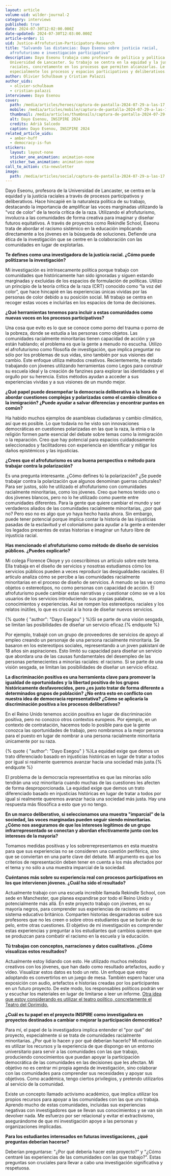 ```yaml
---
layout: article
volume-uid: wilder-journal-2
category: interviews
published: true
date: 2024-07-30T12:02:00.000Z
date-updated: 2024-07-30T12:03:00.000Z
article-order: 11
uid: Justice-Afrofuturism-Participatory-Research
title: "Salvando las distancias: Dayo Eseonu sobre justicia racial,
  afrofuturismo e investigación participativa"
description: Dayo Eseonu trabaja como profesora de política y política en la
  Universidad de Lancaster. Su trabajo se centra en la equidad y la justicia
  raciales, concretamente en los procesos que permiten alcanzarlas. Le interesan
  especialmente los procesos y espacios participativos y deliberativos.
author: Olivier Schulbaum y Cristian Palazzi
author_uids:
  - olivier-schulbaum
  - cristian-palazzi
interviewee: Dayo Esenou
cover:
  path: /media/articles/heroes/captura-de-pantalla-2024-07-29-a-las-17.14.44.png
  mobile: /media/articles/mobile/captura-de-pantalla-2024-07-29-a-las-17.14.44.png
  thumbnail: /media/articles/thumbnails/captura-de-pantalla-2024-07-29-a-las-17.14.44.png
  alt: Dayo Esenou, INSIPIRE 2024
  credits: Adrià Salcedo
  caption: Dayo Esenou, INSIPIRE 2024
related_article_uids:
  - amber-huff
  - democracy-is-fun
stickers:
  layout: layout-none
  sticker_one_animation: animation-none
  sticker_two_animation: animation-none
call_to_action: cta-newsletter
image:
  path: /media/articles/social/captura-de-pantalla-2024-07-29-a-las-17.14.44.png
---
```

Dayo Eseonu, profesora de la Universidad de Lancaster, se centra en la equidad y la justicia raciales a través de procesos participativos y deliberativos. Hace hincapié en la naturaleza política de su trabajo, destacando la importancia de amplificar las voces marginadas utilizando la "voz de color" de la teoría crítica de la raza. Utilizando el afrofuturismo, involucra a las comunidades de forma creativa para imaginar y diseñar futuros equitativos. A través de proyectos como Rekindle School, Eseonu trata de abordar el racismo sistémico en la educación implicando directamente a los jóvenes en la búsqueda de soluciones. Defiende una ética de la investigación que se centre en la colaboración con las comunidades en lugar de explotarlas.

**Te defines como una investigadora de la justicia racial. ¿Cómo puede politizarse la investigación?**

Mi investigación es intrínsecamente política porque trabajo con comunidades que históricamente han sido ignoradas y siguen estando marginadas y excluidas de los espacios de formulación de políticas. Utilizo un principio de la teoría crítica de la raza (CRT) conocido como “la voz del color”, que hace hincapié en las experiencias únicas vividas por las personas de color debido a su posición social. Mi trabajo se centra en recoger estas voces e incluirlas en los espacios de toma de decisiones.

**¿Qué herramientas tenemos para incluir a estas comunidades como nuevas voces en los procesos participativos?**

Una cosa que evito es lo que se conoce como porno del trauma o porno de la pobreza, donde se estudia a las personas como objetos. Las comunidades racialmente minoritarias tienen capacidad de acción y ya están hablando; el problema es que la gente a menudo no escucha. Utilizo el afrofuturismo como filosofía de investigación, que implica preguntar no sólo por los problemas de sus vidas, sino también por sus visiones del cambio. Este enfoque utiliza métodos creativos. Recientemente, he estado trabajando con jóvenes utilizando herramientas como Legos para construir su escuela ideal y la creación de fanzines para explorar las identidades y el orgullo por su herencia. Estos métodos ayudan a acceder a sus experiencias vividas y a sus visiones de un mundo mejor.

**¿Qué papel puede desempeñar la democracia deliberativa a la hora de abordar cuestiones complejas y polarizadas como el cambio climático o la inmigración? ¿Puede ayudar a salvar diferencias y encontrar puntos en común?**

Ha habido muchos ejemplos de asambleas ciudadanas y cambio climático, así que es posible. Lo que todavía no he visto son innovaciones democráticas en cuestiones polarizadas en las que la raza, la etnia o la religión formen parte esencial del debate sobre temas como la inmigración o la reparación. Creo que hay potencial para espacios cuidadosamente seleccionados y facilitadores con experiencia en identificar y mitigar los daños epistémicos y las injusticias.

**¿Crees que el afrofuturismo es una buena perspectiva o método para trabajar contra la polarización?**

Es una pregunta interesante. ¿Cómo defines tú la polarización? ¿Se puede trabajar contra la polarización que algunos denominan guerras culturales? Para ser justos, sólo he utilizado el afrofuturismo con comunidades racialmente minoritarias, como los jóvenes. Creo que hemos tenido uno o dos jóvenes blancos, pero no lo he utilizado como puente entre comunidades diferentes. Para la gente que quiere cambiar el mundo y ser verdaderos aliados de las comunidades racialmente minoritarias, ¿por qué no? Pero eso no es algo que yo haya hecho hasta ahora. Sin embargo, puede tener potencial porque implica contar la historia de las injusticias pasadas de la esclavitud y el colonialismo para ayudar a la gente a entender los legados presentes de estas historias e imaginar un futuro libre de injusticia racial.

**Has mencionado el afrofuturismo como método de diseño de servicios públicos. ¿Puedes explicarlo?**

Mi colega Florence Okoye y yo coescribimos un artículo sobre este tema. Ella trabaja en el diseño de servicios y nosotras estudiamos cómo los servicios públicos pueden a veces reproducir las desigualdades raciales. El artículo analiza cómo se percibe a las comunidades racialmente minoritarias en el proceso de diseño de servicios. A menudo se las ve como objetos o estereotipos, no como personas con capacidad de acción. El afrofuturismo puede cambiar estas narrativas y cuestionar cómo se ve a los usuarios de los servicios introduciendo sus propias palabras, conocimientos y experiencias. Así se rompen los estereotipos raciales y los relatos inútiles, lo que es crucial a la hora de diseñar nuevos servicios.

{% quote { "author": "Dayo Esegou" } %}Si se parte de una visión sesgada, se limitan las posibilidades de diseñar un servicio eficaz.{% endquote %}

Por ejemplo, trabajé con un grupo de proveedores de servicios de apoyo al empleo creando un personaje de una persona racialmente minoritaria. Se basaron en los estereotipos sociales, representando a un joven pakistaní de 18 años sin aspiraciones. Esto limitó su capacidad para diseñar un servicio que abordara una de las causas fundamentales del desempleo de las personas pertenecientes a minorías raciales: el racismo. Si se parte de una visión sesgada, se limitan las posibilidades de diseñar un servicio eficaz.

**La discriminación positiva es una herramienta clave para promover la igualdad de oportunidades y la libertad positiva de los grupos históricamente desfavorecidos, pero ¿es justo tratar de forma diferente a determinados grupos de población? ¿No entra esto en conflicto con nuestra idea de democracia representativa? ¿Cómo se aplicaría la discriminación positiva a los procesos deliberativos?**

En el Reino Unido tenemos acción positiva en lugar de discriminación positiva, pero no conozco otros contextos europeos. Por ejemplo, en un contexto de contratación, hacemos todo lo posible para que la gente conozca las oportunidades de trabajo, pero nombramos a la mejor persona para el puesto en lugar de nombrar a una persona racialmente minoritaria únicamente por su raza. 

{% quote { "author": "Dayo Esegou" } %}La equidad exige que demos un trato diferenciado basado en injusticias históricas en lugar de tratar a todos por igual si realmente queremos avanzar hacia una sociedad más justa.{% endquote %}

El problema de la democracia representativa es que las minorías sólo tendrán una voz minoritaria cuando muchas de las cuestiones les afecten de forma desproporcionada. La equidad exige que demos un trato diferenciado basado en injusticias históricas en lugar de tratar a todos por igual si realmente queremos avanzar hacia una sociedad más justa. Hay una respuesta más filosófica a esto que yo no tengo.

**En un marco deliberativo, si seleccionamos una muestra "imparcial" de la sociedad, las voces marginadas pueden seguir siendo minoritarias. ¿Cómo nos aseguramos de que los intereses legítimos de un grupo infrarrepresentado se conectan y abordan efectivamente junto con los intereses de la mayoría?**

Tomamos medidas positivas y los sobrerrepresentamos en esta muestra para que sus experiencias no se consideren una cuestión periférica, sino que se conviertan en una parte clave del debate. Mi argumento es que los criterios de representación deben tener en cuenta a los más afectados por el tema y no sólo a una muestra imparcial de la sociedad.

**Cuéntanos más sobre su experiencia real con procesos participativos en los que intervienen jóvenes. ¿Cuál ha sido el resultado?**

Actualmente trabajo con una escuela increíble llamada Rekindle School, con sede en Manchester, que planea expandirse por todo el Reino Unido y potencialmente más allá. En este proyecto trabajo con jóvenes, en su mayoría negros, para comprender sus experiencias de racismo en el sistema educativo británico. Comparten historias desgarradoras sobre sus profesores que no les creen o sobre otros estudiantes que se burlan de su pelo, entre otras cuestiones. El objetivo de mi investigación es comprender estas experiencias y preguntar a los estudiantes qué cambios quieren que se produzcan para combatir el racismo en la escuela y la educación.

**Tú trabajas con conceptos, narraciones y datos cualitativos. ¿Cómo visualizas estos resultados?**

Actualmente estoy lidiando con esto. He utilizado muchos métodos creativos con los jóvenes, que han dado como resultado artefactos, audio y vídeo. Visualizar estos datos es todo un reto. Un enfoque que estoy adoptando es convertirlos en un juego de mesa. También espero hacer una exposición con audio, artefactos e historias creadas por los participantes en un futuro proyecto. De este modo, los responsables políticos podrán ver y escuchar los materiales en lugar de limitarse a leer un informe. [Otra idea que estoy considerando es utilizar el teatro político, concretamente el Teatro del Oprimido.](https://journal.platoniq.net/es/wilder-journal-2/interviews/katy-rubin/)

**¿Cuál es tu papel en el proyecto INSPIRE como investigadora en proyectos destinados a cambiar o mejorar la participación democrática?**

Para mí, el papel de la investigadora implica entender el "por qué" del proyecto, especialmente si se trata de comunidades racialmente minoritarias. ¿Por qué lo hacen y por qué deberían hacerlo? Mi motivación es utilizar los recursos y la experiencia de que dispongo en un entorno universitario para servir a las comunidades con las que trabajo, produciendo conocimientos que puedan apoyar la participación democrática de las comunidades en las decisiones que les afectan. Mi objetivo no es centrar mi propia agenda de investigación, sino colaborar con las comunidades para comprender sus necesidades y apoyar sus objetivos. Como académica, tengo ciertos privilegios, y pretendo utilizarlos al servicio de la comunidad.

Existe un concepto llamado activismo académico, que implica utilizar los propios recursos para apoyar a las comunidades con las que uno trabaja. Aprendo mucho de estas comunidades, incluidas sus experiencias negativas con investigadores que se llevan sus conocimientos y se van sin devolver nada. Me esfuerzo por ser relacional y evitar el extractivismo, asegurándome de que mi investigación apoye a las personas y organizaciones implicadas.

**Para los estudiantes interesados en futuras investigaciones, ¿qué preguntas deberían hacerse?**

Deberían preguntarse: "¿Por qué debería hacer este proyecto?" y "¿Cómo centraré las experiencias de las comunidades con las que trabajo?". Estas preguntas son cruciales para llevar a cabo una investigación significativa y respetuosa.
